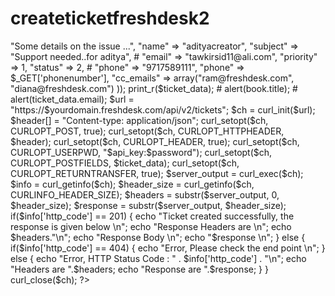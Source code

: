 # createticketfreshdesk2


<?php 
# aditya
# $api_key = "API_KEY";

# $api_key = "xbsl5Gj2lTlwkFpNNdRd";

# adityafd2
$api_key = "SNkvr4kwbsI5F1mDEFLJ";
# adityafd2

# xbsl5Gj2lTlwkFpNNdRd

# adityafd2 (freshdesk2nd time)
# SNkvr4kwbsI5F1mDEFLJ
# adityafd2

# $password = "x";

$password = "navigant123";

# $yourdomain = "YOUR_DOMAIN";

# $yourdomain = "navigantech";

$yourdomain = "ntpl";

# https://navigantech.freshdesk.com/helpdesk/dashboard?view=standard

# adityafd2
# https://ntpl.freshdesk.com/api/v2/tickets
# adityafd2
# aditya




echo $_GET['phonenumber'];

$ticket_data = json_encode(array(
  "description" => "Some details on the issue ...",
  "name" => "adityacreator",
  "subject" => "Support needed..for aditya",
  # "email" => "tawkirsid11@ali.com",
  "priority" => 1,
  "status" => 2,
  # "phone" => "9717589111",
   "phone" =>  $_GET['phonenumber'],
  "cc_emails" => array("ram@freshdesk.com", "diana@freshdesk.com")
));


print_r($ticket_data);

# alert(book.title);
# alert(ticket_data.email);

$url = "https://$yourdomain.freshdesk.com/api/v2/tickets";
$ch = curl_init($url);
$header[] = "Content-type: application/json";
curl_setopt($ch, CURLOPT_POST, true);
curl_setopt($ch, CURLOPT_HTTPHEADER, $header);
curl_setopt($ch, CURLOPT_HEADER, true);
curl_setopt($ch, CURLOPT_USERPWD, "$api_key:$password");
curl_setopt($ch, CURLOPT_POSTFIELDS, $ticket_data);
curl_setopt($ch, CURLOPT_RETURNTRANSFER, true);
$server_output = curl_exec($ch);
$info = curl_getinfo($ch);
$header_size = curl_getinfo($ch, CURLINFO_HEADER_SIZE);
$headers = substr($server_output, 0, $header_size);
$response = substr($server_output, $header_size);
if($info['http_code'] == 201) {
  echo "Ticket created successfully, the response is given below \n";
  echo "Response Headers are \n";
  echo $headers."\n";
  echo "Response Body \n";
  echo "$response \n";
} else {
  if($info['http_code'] == 404) {
    echo "Error, Please check the end point \n";
  } else {
    echo "Error, HTTP Status Code : " . $info['http_code'] . "\n";
    echo "Headers are ".$headers;
    echo "Response are ".$response;
  }
}
curl_close($ch);
?>
